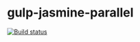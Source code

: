 # gulp-jasmine-parallel

[![Build status](https://api.travis-ci.org/YurgenUA/gulp-jasmine-parallel.svg?branch=master)](https://api.travis-ci.org/YurgenUA/gulp-jasmine-parallel)

>>>>
